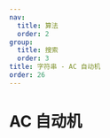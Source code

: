 ```yaml
---
nav:
  title: 算法
  order: 2
group:
  title: 搜索
  order: 3
title: 字符串 - AC 自动机
order: 26
---
```


# AC 自动机
